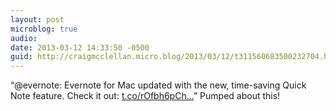 ```yaml
---
layout: post
microblog: true
audio: 
date: 2013-03-12 14:33:50 -0500
guid: http://craigmcclellan.micro.blog/2013/03/12/t311560683500232704.html
---
```

“@evernote: Evernote for Mac updated with the new, time-saving Quick Note feature. Check it out: [t.co/rOfbh6pCh...](http://t.co/rOfbh6pChz)”  Pumped about this!
